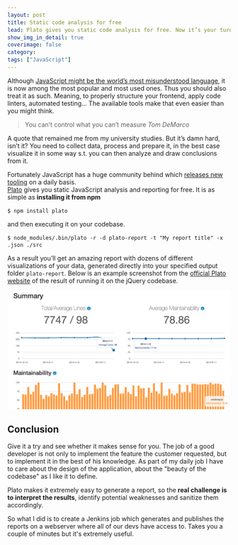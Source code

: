 ```yaml
---
layout: post
title: Static code analysis for free
lead: Plato gives you static code analysis for free. Now it’s your turn to use the data to your advantage
show_img_in_detail: true
coverimage: false
category:
tags: ["JavaScript"]
---
```


Although [JavaScript might be the world’s most misunderstood language](http://www.crockford.com/javascript/javascript.html), it is now among the most popular and most used ones. Thus you should also treat it as such. Meaning, to properly structure your frontend, apply code linters, automated testing… The available tools make that even easier than you might think.

> You can’t control what you can’t measure <cite>Tom DeMarco</cite>

A quote that remained me from my university studies. But it’s damn hard, isn’t it? You need to collect data, process and prepare it, in the best case visualize it in some way s.t. you can then analyze and draw conclusions from it.

Fortunately JavaScript has a huge community behind which [releases new tooling](/blog/2014/08/node-grunt-yeoman-bower/) on a daily basis.  
[Plato](https://github.com/es-analysis/plato) gives you static JavaScript analysis and reporting for free. It is as simple as **installing it from npm**

```
$ npm install plato
```

and then executing it on your codebase.

```
$ node_modules/.bin/plato -r -d plato-report -t "My report title" -x .json ./src
```

As a result you’ll get an amazing report with dozens of different visualizations of your data, generated directly into your specified output folder `plato-report`. Below is an example screenshot from the [official Plato website](https://github.com/es-analysis/plato) of the result of running it on the jQuery codebase.

![](/blog/assets/imgs/plato-jquery.png)

## Conclusion

Give it a try and see whether it makes sense for you. The job of a good developer is not only to implement the feature the customer requested, but to implement it in the best of his knowledge. As part of my daily job I have to care about the design of the application, about the "beauty of the codebase" as I like it to define.

Plato makes it extremely easy to generate a report, so the **real challenge is to interpret the results**, identify potential weaknesses and sanitize them accordingly. 

So what I did is to create a Jenkins job which generates and publishes the reports on a webserver where all of our devs have access to. Takes you a couple of minutes but it's extremely useful.
